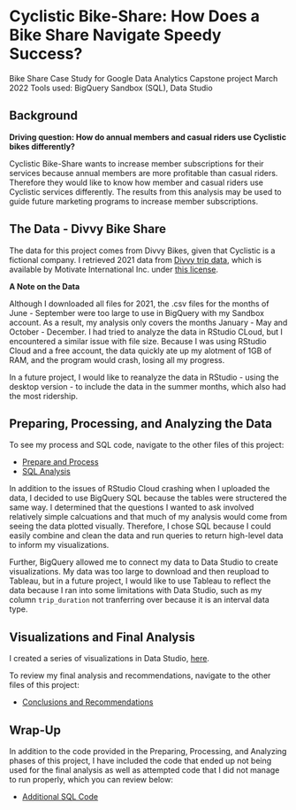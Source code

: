 # Cyclistic Bike-Share: How Does a Bike Share Navigate Speedy Success?
Bike Share Case Study for Google Data Analytics Capstone project
March 2022
Tools used: BigQuery Sandbox (SQL), Data Studio

## Background
**Driving question: How do annual members and casual riders use Cyclistic bikes differently?**

Cyclistic Bike-Share wants to increase member subscriptions for their services because annual members are more profitable than casual riders. 
Therefore they would like to know how member and casual riders use Cyclistic services differently. The results from this analysis may be used to guide future 
marketing programs to increase member subscriptions.

## The Data - Divvy Bike Share
The data for this project comes from Divvy Bikes, given that Cyclistic is a fictional company. I retrieved 2021 data from [Divvy trip data](https://divvy-tripdata.s3.amazonaws.com/index.html), which is available by Motivate International Inc. under [this license](https://ride.divvybikes.com/data-license-agreement).


**A Note on the Data**

Although I downloaded all files for 2021, the .csv files for the months of June - September were too large to use in BigQuery with my Sandbox account.
As a result, my analysis only covers the months January - May and October - December. I had tried to analyze the data in RStudio CLoud, but I encountered a similar issue
with file size. Because I was using RStudio Cloud and a free account, the data quickly ate up my alotment of 1GB of RAM, and the program would crash, losing all my progress.

In a future project, I would like to reanalyze the data in RStudio - using the desktop version - to include the data in the summer months, which also had the most ridership.

## Preparing, Processing, and Analyzing the Data
To see my process and SQL code, navigate to the other files of this project:
* [Prepare and Process](https://github.com/gharliquebread/cyclistic-analysis/blob/main/Prepare%20and%20Process.md)
* [SQL Analysis](https://github.com/gharliquebread/cyclistic-analysis/blob/main/SQL%20Analysis.md)

In addition to the issues of RStudio Cloud crashing when I uploaded the data, I decided to use BigQuery SQL because the tables were structered the same way. I determined that the questions I wanted to ask involved relatively simple calcuations and that much of my analysis would come from seeing the data plotted visually. Therefore, I chose SQL because I could easily combine and clean the data and run queries to return high-level data to inform my visualizations.

Further, BigQuery allowed me to connect my data to Data Studio to create visualizations. My data was too large to download and then reupload to Tableau, but in a future project, I would like to use Tableau to reflect the data because I ran into some limitations with Data Studio, such as my column `trip_duration` not tranferring over because it is an interval data type.

## Visualizations and Final Analysis
I created a series of visualizations in Data Studio, [here](https://datastudio.google.com/s/qqn2Fywfi1U).

To review my final analysis and recommendations, navigate to the other files of this project:
* [Conclusions and Recommendations](https://github.com/gharliquebread/cyclistic-analysis/blob/main/Conclusions%20and%20Recommendations.md)

## Wrap-Up
In addition to the code provided in the Preparing, Processing, and Analyzing phases of this project, I have included the code that ended up not being used for the final analysis as well as attempted code that I did not manage to run properly, which you can review below:
* [Additional SQL Code](https://github.com/gharliquebread/cyclistic-analysis/blob/main/Additional%20SQL%20Code.md)
